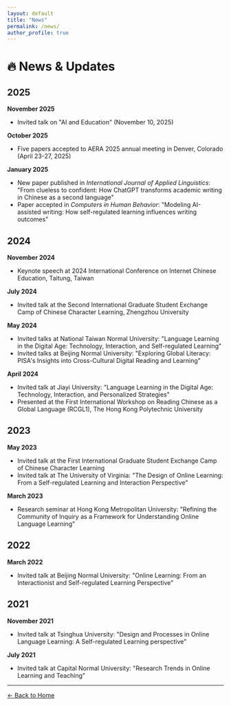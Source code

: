 ```yaml
---
layout: default
title: "News"
permalink: /news/
author_profile: true
---
```


# 🔥 News & Updates

## 2025

**November 2025**
- Invited talk on "AI and Education" (November 10, 2025)

**October 2025**
- Five papers accepted to AERA 2025 annual meeting in Denver, Colorado (April 23-27, 2025)

**January 2025**
- New paper published in *International Journal of Applied Linguistics*: "From clueless to confident: How ChatGPT transforms academic writing in Chinese as a second language"
- Paper accepted in *Computers in Human Behavior*: "Modeling AI-assisted writing: How self-regulated learning influences writing outcomes"

## 2024

**November 2024**
- Keynote speech at 2024 International Conference on Internet Chinese Education, Taitung, Taiwan

**July 2024**
- Invited talk at the Second International Graduate Student Exchange Camp of Chinese Character Learning, Zhengzhou University

**May 2024**
- Invited talks at National Taiwan Normal University: "Language Learning in the Digital Age: Technology, Interaction, and Self-regulated Learning"
- Invited talks at Beijing Normal University: "Exploring Global Literacy: PISA's Insights into Cross-Cultural Digital Reading and Learning"

**April 2024**
- Invited talk at Jiayi University: "Language Learning in the Digital Age: Technology, Interaction, and Personalized Strategies"
- Presented at the First International Workshop on Reading Chinese as a Global Language (RCGL1), The Hong Kong Polytechnic University

## 2023

**May 2023**
- Invited talk at the First International Graduate Student Exchange Camp of Chinese Character Learning
- Invited talk at The University of Virginia: "The Design of Online Learning: From a Self-regulated Learning and Interaction Perspective"

**March 2023**
- Research seminar at Hong Kong Metropolitan University: "Refining the Community of Inquiry as a Framework for Understanding Online Language Learning"

## 2022

**March 2022**
- Invited talk at Beijing Normal University: "Online Learning: From an Interactionist and Self-regulated Learning Perspective"

## 2021

**November 2021**
- Invited talk at Tsinghua University: "Design and Processes in Online Language Learning: A Self-regulated Learning perspective"

**July 2021**
- Invited talk at Capital Normal University: "Research Trends in Online Learning and Teaching"

---

[← Back to Home](/)
